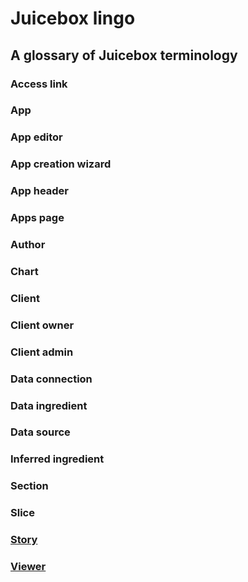 # Juicebox lingo

## A glossary of Juicebox terminology

### Access link

### App

### App editor

### App creation wizard

### App header

### Apps page

### Author

### Chart

### Client

### Client owner

### Client admin

### Data connection

### Data ingredient

### Data source

### Inferred ingredient

### Section

### Slice

### [Story](../authoring-apps/story-designer/what-is-a-story.md)

### [Viewer](../managing-apps/user-management-and-roles.md#viewers)



